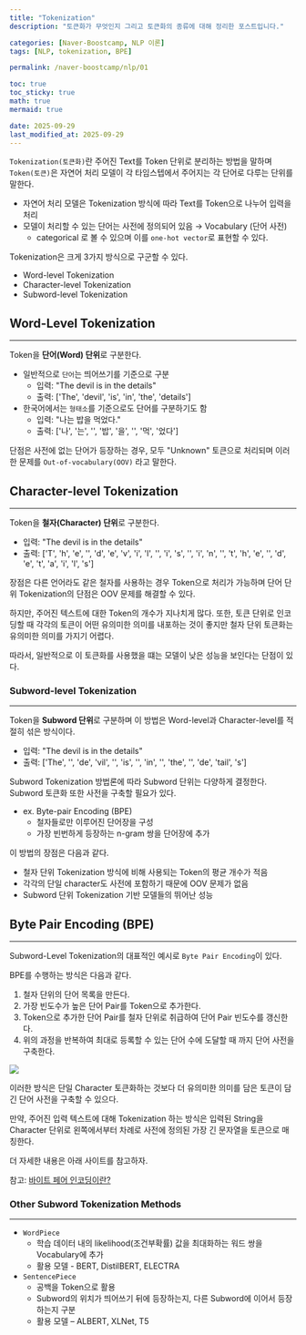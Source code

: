 ```yaml
---
title: "Tokenization"
description: "토큰화가 무엇인지 그리고 토큰화의 종류에 대해 정리한 포스트입니다."

categories: [Naver-Boostcamp, NLP 이론]
tags: [NLP, tokenization, BPE]

permalink: /naver-boostcamp/nlp/01

toc: true
toc_sticky: true
math: true
mermaid: true

date: 2025-09-29
last_modified_at: 2025-09-29
---
```


`Tokenization(토큰화)`란 주어진 Text를 Token 단위로 분리하는 방법을 말하며 `Token(토큰)`은 자연어 처리 모델이 각 타임스텝에서 주어지는 각 단어로 다루는 단위를 말한다.

- 자연어 처리 모델은 Tokenization 방식에 따라 Text를 Token으로 나누어 입력을 처리
- 모델이 처리할 수 있는 단어는 사전에 정의되어 있음 &rarr; Vocabulary (단어 사전)
    - categorical 로 볼 수 있으며 이를 `one-hot vector`로 표현할 수 있다.

Tokenization은 크게 3가지 방식으로 구군할 수 있다.

- Word-level Tokenization
- Character-level Tokenization
- Subword-level Tokenization

## Word-Level Tokenization
-------------

Token을 **단어(Word) 단위**로 구분한다.

- 일반적으로 `단어`는 띄어쓰기를 기준으로 구분
    - 입력: "The devil is in the details"
    - 출력: ['The', 'devil', 'is', 'in', 'the', 'details']
- 한국어에서는 `형태소`를 기준으로도 단어를 구분하기도 함
    - 입력: "나는 밥을 먹었다."
    - 출력: ['나', '는', '', '밥', '을', '', '먹', '었다']

단점은 사전에 없는 단어가 등장하는 경우, 모두 "Unknown" 토큰으로 처리되며 이러한 문제를 `Out-of-vocabulary(OOV)` 라고 말한다.

## Character-level Tokenization
-------------

Token을 **철자(Character) 단위**로 구분한다.

- 입력: "The devil is in the details"
- 출력: ['T', 'h', 'e', '', 'd', 'e', 'v', 'i', 'l', '', 'i', 's', '', 'i', 'n', '', 't', 'h', 'e', '', 'd', 'e', 't', 'a', 'i', 'l', 's']

장점은 다른 언어라도 같은 철자를 사용하는 경우 Token으로 처리가 가능하며 단어 단위 Tokenization의 단점은 OOV 문제를 해결할 수 있다.

하지만, 주어진 텍스트에 대한 Token의 개수가 지나치게 많다. 또한, 토큰 단위로 인코딩할 때 각각의 토큰이 어떤 유의미한 의미를 내포하는 것이 좋지만 철자 단위 토큰화는 유의미한 의미를 가지기 어렵다. 

따라서, 일반적으로 이 토큰화를 사용했을 떄는 모델이 낮은 성능을 보인다는 단점이 있다.

### Subword-level Tokenization
-------------

Token을 **Subword 단위**로 구분하며 이 방법은 Word-level과 Character-level를 적절히 섞은 방식이다.

- 입력: "The devil is in the details"
- 출력: ['The', '', 'de', 'vil', '', 'is', '', 'in', '', 'the', '', 'de', 'tail', 's']

Subword Tokenization 방법론에 따라 Subword 단위는 다양하게 결정한다. Subword 토큰화 또한 사전을 구축할 필요가 있다.

- ex. Byte-pair Encoding (BPE)
    - 철자들로만 이루어진 단어장을 구성
    - 가장 빈번하게 등장하는 n-gram 쌍을 단어장에 추가

이 방법의 장점은 다음과 같다.

- 철자 단위 Tokenization 방식에 비해 사용되는 Token의 평균 개수가 적음
- 각각의 단일 character도 사전에 포함하기 때문에 OOV 문제가 없음
- Subword 단위 Tokenization 기반 모델들의 뛰어난 성능

## Byte Pair Encoding (BPE)
-----------

Subword-Level Tokenization의 대표적인 예시로 `Byte Pair Encoding`이 있다.

BPE를 수행하는 방식은 다음과 같다.

1. 철자 단위의 단어 목록을 만든다.
2. 가장 빈도수가 높은 단어 Pair를 Token으로 추가한다.
3. Token으로 추가한 단어 Pair를 철자 단위로 취급하여 단어 Pair 빈도수를 갱신한다.
4. 위의 과정을 반복하여 최대로 등록할 수 있는 단어 수에 도달할 때 까지 단어 사전을 구축한다.

<img src="https://blog.kakaocdn.net/dna/pxGS1/btrSeO0EcNd/AAAAAAAAAAAAAAAAAAAAAONNJ6YiWByyQWDAnARVYPiGhJGZNECiH20POBgMK3Dj/img.png?credential=yqXZFxpELC7KVnFOS48ylbz2pIh7yKj8&expires=1759244399&allow_ip=&allow_referer=&signature=hJdpcz9y3f9UKH%2FyrJLpi5wPsL4%3D">

이러한 방식은 단일 Character 토큰화하는 것보다 더 유의미한 의미를 담은 토큰이 담긴 단어 사전을 구축할 수 있으다.

만약, 주어진 입력 텍스트에 대해 Tokenization 하는 방식은 입력된 String을 Character 단위로 왼쪽에서부터 차례로 사전에 정의된 가장 긴 문자열을 토큰으로 매칭한다.

더 자세한 내용은 아래 사이트를 참고하자.

참고: [바이트 페어 인코딩이란?](https://ratsgo.github.io/nlpbook/docs/preprocess/bpe/)

### Other Subword Tokenization Methods
-------------

- `WordPiece`
    - 학습 데이터 내의 likelihood(조건부확률) 값을 최대화하는 워드 쌍을 Vocabulary에 추가
    - 활용 모델 - BERT, DistilBERT, ELECTRA
- `SentencePiece`
    - 공백을 Token으로 활용
    - Subword의 위치가 띄어쓰기 뒤에 등장하는지, 다른 Subword에 이어서 등장하는지 구분
    - 활용 모델 – ALBERT, XLNet, T5
